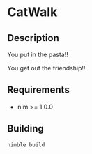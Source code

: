 # CatWalk

## Description

You put in the pasta!!

You get out the friendship!!

## Requirements

- nim >= 1.0.0

## Building

    nimble build
